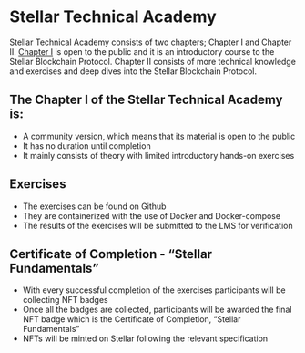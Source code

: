 # Stellar Technical Academy

Stellar Technical Academy consists of two chapters; Chapter I and Chapter II. <a href="https://github.com/UNIC-IFF/Stellar-Technical-Academy/tree/main/Chapter%20I">Chapter I</a> is open to the public and it is an introductory course to the Stellar Blockchain Protocol. Chapter II consists of more technical knowledge and exercises and deep dives into the Stellar Blockchain Protocol.

## The Chapter I of the Stellar Technical Academy is:
* A community version, which means that its material is open to the public
* It has no duration until completion 
* It mainly consists of theory with limited introductory hands-on exercises

## Exercises 
* The exercises can be found on Github
* They are containerized with the use of Docker and Docker-compose
* The results of the exercises will be submitted to the LMS for verification 

## Certificate of Completion - “Stellar Fundamentals”
* With every successful completion of the exercises participants will be collecting NFT badges
* Once all the badges are collected, participants will be awarded the final NFT badge which is the Certificate of Completion, “Stellar Fundamentals”
* NFTs will be minted on Stellar following the relevant specification